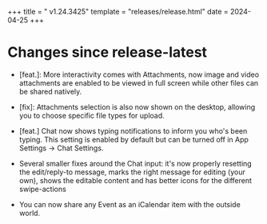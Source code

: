 +++
title = " v1.24.3425"
template = "releases/release.html"
date = 2024-04-25
+++

# Changes since release-latest 
- [feat.]: More interactivity comes with Attachments, now image and video attachments are enabled to be viewed in full screen while other files can be shared natively.
- [fix]: Attachments selection is also now shown on the desktop, allowing you to choose specific file types for upload.

- [feat.] Chat now shows typing notifications to inform you who's been typing. This setting is enabled by default but can be turned off in App Settings -> Chat Settings.

- Several smaller fixes around the Chat input: it's now properly resetting the edit/reply-to message, marks the right message for editing (your own), shows the editable content and has better icons for the different swipe-actions

- You can now share any Event as an iCalendar item with the outside world.

